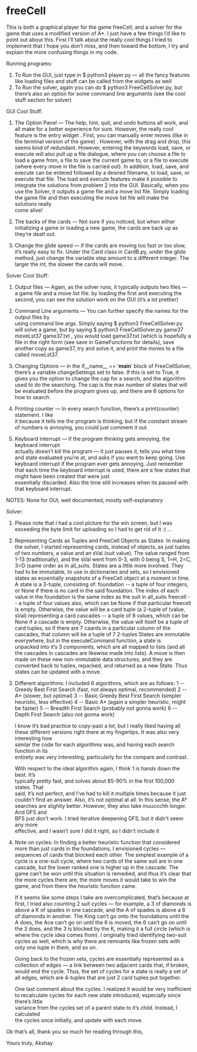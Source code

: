 # freeCell
This is both a graphical player for the game freeCell, and a solver for the game that uses a modified version of A*.
I just have a few things I’d like to point out about this.
First I’ll talk about the really cool things I tried to implement that I hope you don’t 
miss, and then toward the bottom, I try and explain the more confusing things in my code.

Running programs:
1) To Run the GUI, just type in $ python3 player.py — all the fancy features like loading 
files and stuff can be called from the widgets as well
2) To Run the solver, again you can do $ python3 FreeCellSolver.py, but there’s also an 
option for some command line arguments (see the cool stuff section for solver)

GUI Cool Stuff:
1) The Option Panel — The help, hint, quit, and undo buttons all work, and all make for 
	a better experience for sure. However, the really cool feature is the entry widget
	. First, you can manually enter moves (like in the terminal version of the game) 
	. However, with the drag and drop, this seems kind of redundant. However,
	entering the keywords load, save, or execute will also pull up a file dialogue,
	where you can choose a file to load a game from, a file to save the current game
	to, or a file to execute (where every move in the file is carried out). In 
	addition, load, save, and execute can be entered followed by a desired filename, 
	to load, save, or execute that file. The load and execute features make it 
	possible to integrate the solutions from problem 2 into the GUI. Basically, when 
	you use the Solver, it outputs a game file and a move list file. Simply loading 	
	the game file and then executing the move list file will make the solutions really 	
	come alive!

2) The backs of the cards — Not sure if you noticed, but when either initializing a game
	or loading a new game, the cards are back up as they’re dealt out.

3) Change the glide speed — if the cards are moving too fast or too slow, it’s really easy
	to fix. Under the Card class in CardB.py, under the glide method, just change the
	variable step amount to a different integer. The larger the int, the slower the
	cards will move.

Solver Cool Stuff:
1) Output files — Again, as the solver runs, it typically outputs two files — a game file 
	and a move list file. by loading the first and executing the second, you can see
	the solution work on the GUI (it’s a lot prettier)

2) Command Line arguments — You can further specify the names for the output files by 	
	using command line args. Simply saying $ python3 FreeCellSolver.py will solve a
	game, but by saying $ python3 FreeCellSolver.py game37 moveLst37 game37.txt , you 
	would load game37.txt (which is hopefully a file in the right form (see save in 
	GameFunctions for details), save another copy as game37, try and solve it, and 
	print the moves to a file called moveLst37.

3) Changing Options — in the if__name__ == ‘__main__’ block of FreeCellSolver, there’s a 
	variable changeSettings set to false. If this is set to True, it gives you the 
	option to change the cap for a search, and the algorithm used to do the searching.
	The cap is the max number of states that will be evaluated before the program 
	gives up, and there are 6 options for how to search.

4) Printing counter — In every search function, there’s a print(counter) statement. I like 	
	it because it tells me the program is thinking, but if the constant stream of 
	numbers is annoying, you could just comment it out.

5) Keyboard interrupt — if the program thinking gets annoying, the keyboard interrupt 	
	actually doesn’t kill the program — it just pauses it, tells you what time and state 
	evaluated you’re at, and asks if you want to keep going. Use keyboard interrupt if 
	the program ever gets annoying. Just remember that each time the keyboard interrupt 
	is used, there are a few states that might have been created that were just 	
	essentially discarded. Also the time still increases when its paused with that 
	keyboard interrupt.

NOTES:
None for GUI, well documented, mostly self-explanatory

Solver:
1) Please note that I had a cool picture for the win screen, but I was exceeding the byte limit for uploading so I had to get rid of it :( …

2) Representing Cards as Tuples and FreeCell Objects as States:
	In making the solver, I started representing cards, instead of objects, as just 
	tuples of two numbers, a value and an sVal (suit value). The value ranged from 1-13 
	(traditionally), and the sVal went from 0-3, with 0 being S, 1=H, 2=C, 3=D (same 
	order as in all_suits.
	States are a little more involved. They had to be immutable, to use in dictionaries
	and sets, so I envisioned states as essentially snapshots of a FreeCell object at a
	moment in time. 
	A state is a 3-tuple, consisting of:
    foundation -- a tuple of four integers, or None if there is no card in the
                  said foundation. The index of each value in the foundation
                  is the same index as the suit in all_suits
    freecell   -- a tuple of four values also, which can be None if that
                  particular freecell is empty. Otherwise, the value will be a
                  card tuple (a 2-tuple of (value, sVal) representing a card
    cascades   -- a tuple of 8 values, which can be None if a cascade is empty.
                  Otherwise, the value will itself be a tuple of card tuples,
                  so if there are 7 caards in a particular column of the
                  cascades, that column will be a tuple of 7 2-tuples
	States are immutable everywhere, but in the executeCommand function, a state is 	
	unpacked into it’s 3 components, which are all mapped to lists (and all the cascades 
	in cascades are likewise made into lists). A move is then made on these new 
	non-immutable data structures, and they are converted back to tuples, repacked, and 
	returned as a new State. Thus states can be updated with a move.

3) Different algorithms: I included 6 algorithms, which are as follows:
	1 -- Greedy Best First Search (fast, not always optimal, recommended)
        2 -- A* (slower, but optimal)
        3 -- Basic Greedy Best First Search (simpler heuristic, less effective)
        4 -- Basic A* (again a simpler heuristic, might be faster)
       	5 -- Breadth First Search (probably not gonna work)
        6 -- Depth First Search (also not gonna work)
	
	I know it’s bad practice to copy-past a lot, but I really liked having all these 
	different versions right there at my fingertips. It was also very interesting how 	
	similar the code for each algorithms was, and having each search function in its 	
	entirety was very interesting, particularly for the compare and contrast.

	With respect to the ideal algorithm again, I think 1 is hands down the best. It’s 	
	typically pretty fast, and solves about 85-90% in the first 100,000 states. That 	
	said, it’s not perfect, and I’ve had to kill it multiple times because it just 		
	couldn’t find an answer. Also, it’s not optimal at all. In this sense, the A* 
	searches are slightly better. However, they also take muuccchh longer. And DFS and 	
	BFS just don’t work. I tried iterative deepening DFS, but it didn’t seem any more 	
	effective, and I wasn’t sure I did it right, so I didn’t include it

4) Note on cycles: In finding a better heuristic function that considered more than just 
	cards in the foundations, I envisioned cycles — sequences of cards that blocked each 
	other. The simplest example of a cycle is a one-suit cycle, where two cards of the 
	same suit are in one cascade, but the lower ranked one is higher up in the cascade. 
	The game can’t be won until this situation is remedied, and thus it’s clear that the 
	more cycles there are, the more moves it would take to win the game, and from there 
	the heuristic function came.

	If it seems like some steps I take are overcomplicated, that’s because at first, I 
	tried also counting 2 suit cycles — for example, a 3 of diamonds is above a K of 
	spades in one cascade, and the A of spades is above a 6 of diamonds in another. The 
	King can’t go onto the foundations until the A does, the Ace can’t go on until the 6 
	is moved, the 6 can’t go on until the 3 does, and the 3 is blocked by the K, making 
	it a full circle (which is where the cycle idea comes from). I originally tried 
	identifying two-suit cycles as well, which is why
	there are remnants like frozen sets with only one tuple in them, and so on.

	Going back to the frozen sets, cycles are essentially represented as a collection of 
	edges — a link between two adjacent cards that, if broken, would end the cycle. 
	Thus, the set of cycles for a state is really a set of all edges, which are 4-tuples 
	that are just 2 card tuples put together. 
	
	One last comment about the cycles. I realized it would be very inefficient to 
	recalculate cycles for each new state introduced, especially since there’s little 	
	variance from the cycles set of a parent state to it’s child. Instead, I calculated 	
	the cycles once initially, and update with each move.


Ok that’s all, thank you so much for reading through this,

Yours truly,
Akshay



